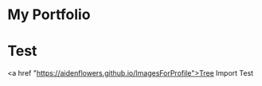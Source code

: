 # My Portfolio
# Test
<a href "https://aidenflowers.github.io/ImagesForProfile">Tree Import Test</a>
